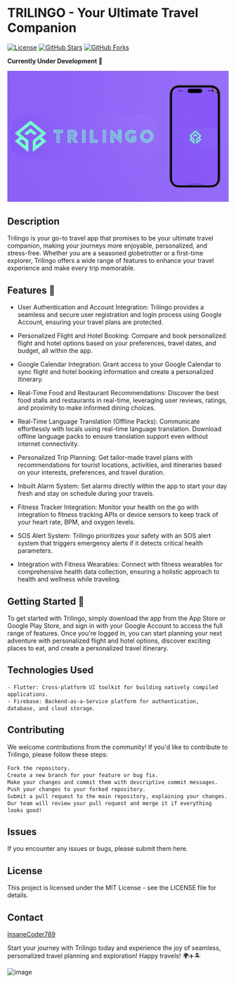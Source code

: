 
<meta property="og:image" content= "https://github.com/InsaneCoder789/Trilingo/blob/master/github-banner.png">
<meta property="og:image:secure_url" content="https://github.com/InsaneCoder789/Trilingo/blob/master/github-banner.png">
<meta property="og:image:width" content="1200">
<meta property="og:image:height" content="630">

# TRILINGO - Your Ultimate Travel Companion

[![License](https://img.shields.io/badge/License-MIT-blue.svg)](https://opensource.org/licenses/MIT)
[![GitHub Stars](https://img.shields.io/github/stars/InsaneCoder789/Trilingo.svg)](https://github.com/InsaneCoder789/Trilingo/stargazers)
[![GitHub Forks](https://img.shields.io/github/forks/InsaneCoder789/Trilingo.svg)](https://github.com/InsaneCoder789/Trilingo/network)

**Currently Under Development 🚧**

<img width="1000" alt="Trilingo-Logo" src="github-banner.png">


## Description

Trilingo is your go-to travel app that promises to be your ultimate travel companion, making your journeys more enjoyable, personalized, and stress-free. Whether you are a seasoned globetrotter or a first-time explorer, Trilingo offers a wide range of features to enhance your travel experience and make every trip memorable.


## Features 🌟
- User Authentication and Account Integration: Trilingo provides a seamless and secure user registration and login process using Google Account, ensuring your travel plans are protected.

- Personalized Flight and Hotel Booking: Compare and book personalized flight and hotel options based on your preferences, travel dates, and budget, all within the app.

- Google Calendar Integration: Grant access to your Google Calendar to sync flight and hotel booking information and create a personalized itinerary.

- Real-Time Food and Restaurant Recommendations: Discover the best food stalls and restaurants in real-time, leveraging user reviews, ratings, and proximity to make informed dining choices.

- Real-Time Language Translation (Offline Packs): Communicate effortlessly with locals using real-time language translation. Download offline language packs to ensure translation support even without internet connectivity.

- Personalized Trip Planning: Get tailor-made travel plans with recommendations for tourist locations, activities, and itineraries based on your interests, preferences, and travel duration.

- Inbuilt Alarm System: Set alarms directly within the app to start your day fresh and stay on schedule during your travels.

- Fitness Tracker Integration: Monitor your health on the go with integration to fitness tracking APIs or device sensors to keep track of your heart rate, BPM, and oxygen levels.

- SOS Alert System: Trilingo prioritizes your safety with an SOS alert system that triggers emergency alerts if it detects critical health parameters.

- Integration with Fitness Wearables: Connect with fitness wearables for comprehensive health data collection, ensuring a holistic approach to health and wellness while traveling.

## Getting Started 🚀
To get started with Trilingo, simply download the app from the App Store or Google Play Store, and sign in with your Google Account to access the full range of features. Once you're logged in, you can start planning your next adventure with personalized flight and hotel options, discover exciting places to eat, and create a personalized travel itinerary.


## Technologies Used
```
- Flutter: Cross-platform UI toolkit for building natively compiled applications.
- Firebase: Backend-as-a-Service platform for authentication, database, and cloud storage.
  ```


## Contributing
We welcome contributions from the community! If you'd like to contribute to Trilingo, please follow these steps:

```
Fork the repository.
Create a new branch for your feature or bug fix.
Make your changes and commit them with descriptive commit messages.
Push your changes to your forked repository.
Submit a pull request to the main repository, explaining your changes.
Our team will review your pull request and merge it if everything looks good!
```

## Issues
If you encounter any issues or bugs, please submit them here.

## License
This project is licensed under the MIT License - see the LICENSE file for details.

## Contact
[InsaneCoder789](https://github.com/InsaneCoder789)

Start your journey with Trilingo today and experience the joy of seamless, personalized travel planning and exploration! Happy travels! 🌍✈️🏝️



![image](https://github.com/InsaneCoder789/Trilingo/assets/83532283/0a570761-81f0-4ac3-b36f-81b569022992)


